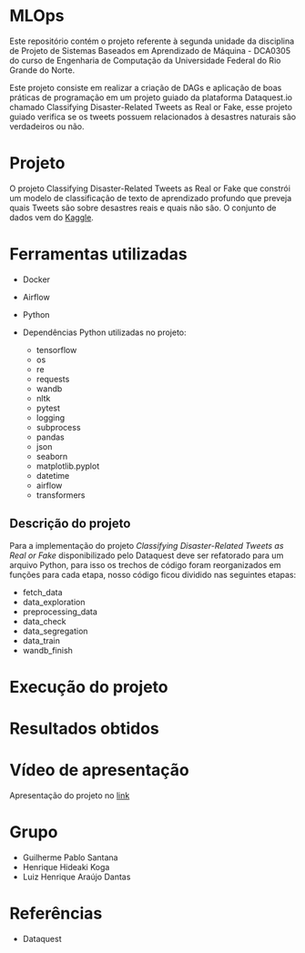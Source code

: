 # MLOps

Este repositório contém o projeto referente à segunda unidade da disciplina de Projeto de Sistemas Baseados em Aprendizado de Máquina - DCA0305 do curso de Engenharia de Computação da Universidade Federal do Rio Grande do Norte.

Este projeto consiste em realizar a criação de DAGs e aplicação de boas práticas de programação em um projeto guiado da plataforma Dataquest.io chamado Classifying Disaster-Related Tweets as Real or Fake, esse projeto guiado verifica se os tweets possuem relacionados à desastres naturais são verdadeiros ou não.

# Projeto

O projeto Classifying Disaster-Related Tweets as Real or Fake que constrói um modelo de classificação de texto de aprendizado profundo que preveja quais Tweets são sobre desastres reais e quais não são. O conjunto de dados vem do [Kaggle](https://www.kaggle.com/competitions/nlp-getting-started/overview).


# Ferramentas utilizadas
    
- Docker 
- Airflow
- Python

- Dependências Python utilizadas no projeto:
    - tensorflow
    - os
    - re
    - requests
    - wandb
    - nltk
    - pytest
    - logging
    - subprocess
    - pandas
    - json
    - seaborn
    - matplotlib.pyplot
    - datetime
    - airflow
    - transformers

## Descrição do projeto

Para a implementação do projeto <i>Classifying Disaster-Related Tweets as Real or Fake</i> disponibilizado pelo Dataquest deve ser refatorado para um arquivo Python, para isso os trechos de código foram reorganizados em funções para cada etapa, nosso código ficou dividido nas seguintes etapas:
- fetch_data
- data_exploration
- preprocessing_data
- data_check
- data_segregation
- data_train
- wandb_finish

# Execução do projeto

# Resultados obtidos

# Vídeo de apresentação
Apresentação do projeto no [link]()
# Grupo

- Guilherme Pablo Santana
- Henrique Hideaki Koga
- Luiz Henrique Araújo Dantas

# Referências

- Dataquest